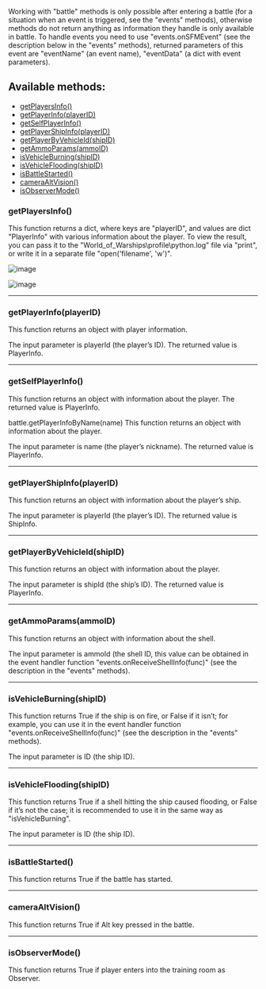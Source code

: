 Working with "battle" methods is only possible after entering a battle (for a situation when an event is triggered, see the "events" methods), otherwise methods do not return anything as information they handle is only available in battle. To handle events you need to use "events.onSFMEvent" (see the description below in the "events" methods), returned parameters of this event are "eventName" (an event name), "eventData" (a dict with event parameters).

## Available methods:

- [getPlayersInfo()](#getPlayersInfo)
- [getPlayerInfo(playerID)](#getPlayerInfoplayerID)
- [getSelfPlayerInfo()](#getSelfPlayerInfo)
- [getPlayerShipInfo(playerID)](#getPlayerShipInfoplayerID)
- [getPlayerByVehicleId(shipID)](#getPlayerByVehicleIdshipID)
- [getAmmoParams(ammoID)](#getAmmoParamsammoID)
- [isVehicleBurning(shipID)](#isVehicleBurningshipID)
- [isVehicleFlooding(shipID)](#isVehicleFloodingshipID)
- [isBattleStarted()](#isBattleStarted)
- [cameraAltVision()](#cameraAltVision)
- [isObserverMode()](#isObserverMode)

### getPlayersInfo()
This function returns a dict, where keys are "playerID", and values are dict "PlayerInfo" with various information about the player.
To view the result, you can pass it to the "World_of_Warships\profile\python.log" file via "print", or write it in a separate file "open('filename', 'w')".

![image](https://github.com/wgmods/Mods-API-Documentation/assets/167185926/be7eeaca-9e6b-4d75-a878-f4500789a862)

![image](https://github.com/wgmods/Mods-API-Documentation/assets/167185926/486b4d27-f7f9-4f34-985f-52b7930ad7cf)

---

### getPlayerInfo(playerID)
This function returns an object with player information.

The input parameter is playerId (the player’s ID). The returned value is PlayerInfo.

---

### getSelfPlayerInfo()
This function returns an object with information about the player. The returned value is PlayerInfo.

battle.getPlayerInfoByName(name)
This function returns an object with information about the player.

The input parameter is name (the player’s nickname). The returned value is PlayerInfo.

---

### getPlayerShipInfo(playerID)
This function returns an object with information about the player’s ship.

The input parameter is playerId (the player’s ID). The returned value is ShipInfo.

---

### getPlayerByVehicleId(shipID)
This function returns an object with information about the player.

The input parameter is shipId (the ship’s ID). The returned value is PlayerInfo.

---

### getAmmoParams(ammoID)
This function returns an object with information about the shell.

The input parameter is ammoId (the shell ID, this value can be obtained in the event handler function "events.onReceiveShellInfo(func)" (see the description in the "events" methods).

---

### isVehicleBurning(shipID)
This function returns True if the ship is on fire, or False if it isn’t; for example, you can use it in the event handler function "events.onReceiveShellInfo(func)" (see the description in the "events" methods).

The input parameter is ID (the ship ID).

---

### isVehicleFlooding(shipID)
This function returns True if a shell hitting the ship caused flooding, or False if it’s not the case; it is recommended to use it in the same way as "isVehicleBurning".

The input parameter is ID (the ship ID).

---

### isBattleStarted()
This function returns True if the battle has started.

---

### cameraAltVision()
This function returns True if Alt key pressed in the battle.

---

### isObserverMode()
This function returns True if player enters into the training room as Observer.





